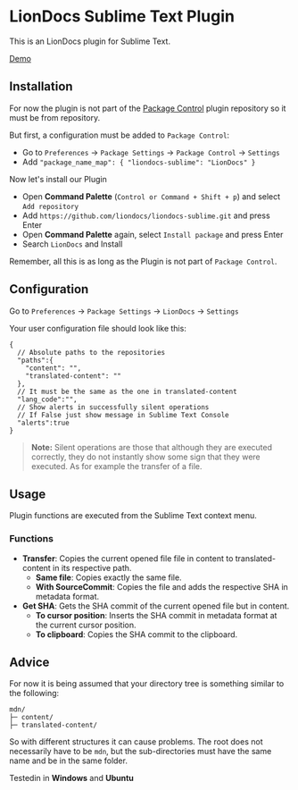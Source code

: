 # LionDocs Sublime Text Plugin

This is an LionDocs plugin for Sublime Text.

[Demo](https://www.youtube.com/watch?v=RRPShnY_10E)

## Installation

For now the plugin is not part of the [Package Control](https://packagecontrol.io/) plugin repository so it must be from repository.

But first, a configuration must be added to `Package Control`:

* Go to `Preferences` -> `Package Settings` -> `Package Control` -> `Settings`
* Add `"package_name_map": { "liondocs-sublime": "LionDocs" }`

Now let's install our Plugin

* Open **Command Palette** (`Control or Command + Shift + p`) and select `Add repository`
* Add `https://github.com/liondocs/liondocs-sublime.git` and press Enter
* Open **Command Palette** again, select `Install package` and press Enter
* Search `LionDocs` and Install

Remember, all this is as long as the Plugin is not part of `Package Control`.

## Configuration

Go to `Preferences` -> `Package Settings` -> `LionDocs` -> `Settings`

Your user configuration file should look like this:

```jsonc
{
  // Absolute paths to the repositories
  "paths":{
    "content": "",
    "translated-content": ""
  },
  // It must be the same as the one in translated-content
  "lang_code":"",
  // Show alerts in successfully silent operations
  // If False just show message in Sublime Text Console
  "alerts":true
}
```

> **Note:** Silent operations are those that although they are executed correctly, they do not instantly show some sign that they were executed. As for example the transfer of a file.

## Usage

Plugin functions are executed from the Sublime Text context menu.

### Functions

* **Transfer**: Copies the current opened file file in content to translated-content in its respective path.
	* **Same file**: Copies exactly the same file.
	* **With SourceCommit**: Copies the file and adds the respective SHA in metadata format.
* **Get SHA**: Gets the SHA commit of the current opened file but in content.
	* **To cursor position**: Inserts the SHA commit in metadata format at the current cursor position.
	* **To clipboard**: Copies the SHA commit to the clipboard.

## Advice

For now it is being assumed that your directory tree is something similar to the following:

```
mdn/
├─ content/
├─ translated-content/
```

So with different structures it can cause problems. The root does not necessarily have to be `mdn`, but the sub-directories must have the same name and be in the same folder.

Testedin in **Windows** and **Ubuntu**
